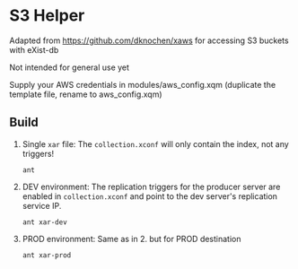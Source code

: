 # S3 Helper

Adapted from https://github.com/dknochen/xaws for accessing S3 buckets with eXist-db

Not intended for general use yet

Supply your AWS credentials in modules/aws_config.xqm (duplicate the template file, rename to aws_config.xqm)

## Build

1. Single `xar` file: The `collection.xconf` will only contain the index, not any triggers!
    ```shell
    ant
    ```

2. DEV environment: The replication triggers for the producer server are enabled in  `collection.xconf` and point to the dev server's replication service IP.
    ```shell
    ant xar-dev
    ```

3. PROD environment: Same as in 2. but for PROD destination
    ```shell
    ant xar-prod
    ```
